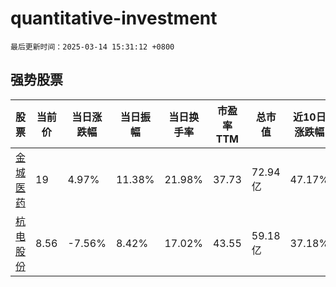 # quantitative-investment

`最后更新时间：2025-03-14 15:31:12 +0800`

## 强势股票

|股票|当前价|当日涨跌幅|当日振幅|当日换手率|市盈率TTM|总市值|近10日涨跌幅|
|----|----|----|----|----|----|----|----|
|[金城医药](https://xueqiu.com/S/SZ300233)|19|4.97%|11.38%|21.98%|37.73|72.94亿|47.17%|
|[杭电股份](https://xueqiu.com/S/SH603618)|8.56|-7.56%|8.42%|17.02%|43.55|59.18亿|37.18%|
